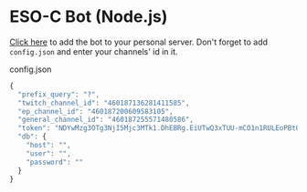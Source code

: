 # ESO-C Bot (Node.js)

[Click here](https://discordapp.com/oauth2/authorize?client_id=460387987629277195&scope=bot) to add the bot to your personal server. Don't forget to add `config.json` and enter your channels' id in it.

config.json
```javascript
{
  "prefix_query": "?",
  "twitch_channel_id": "460187136281411585",
  "ep_channel_id": "460187200609583105",
  "general_channel_id": "460187255571480586",
  "token": "NDYwMzg3OTg3NjI5Mjc3MTk1.DhEBRg.EiUTwQ3xTUU-mCO1n1RULEoPBt0",
  "db": {
    "host": "",
    "user": "",
    "password": ""
  }
}
```
